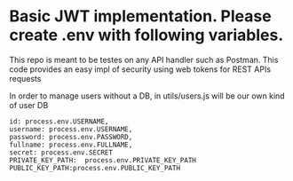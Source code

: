 # Basic JWT implementation. Please create .env with following variables. 
This repo is meant to be testes on any API handler such as Postman. This code provides an easy impl of security using web tokens for REST APIs requests

In order to manage users without a DB, in utils/users.js will be our own kind of user DB

```
id: process.env.USERNAME,
username: process.env.USERNAME,
password: process.env.PASSWORD,
fullname: process.env.FULLNAME,
secret: process.env.SECRET
PRIVATE_KEY_PATH:  process.env.PRIVATE_KEY_PATH
PUBLIC_KEY_PATH:process.env.PUBLIC_KEY_PATH
```
